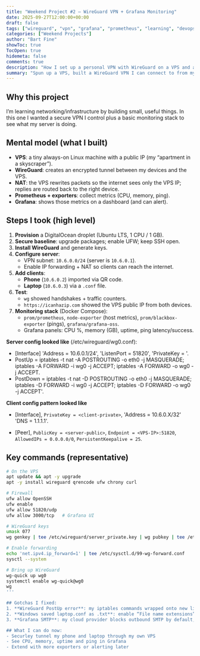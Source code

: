 ```yaml
---
title: "Weekend Project #2 — WireGuard VPN + Grafana Monitoring"
date: 2025-09-27T12:00:00+00:00
draft: false
tags: ["wireguard", "vpn", "grafana", "prometheus", "learning", "devops"]
categories: ["Weekend Projects"]
author: "Bart Fine"
showToc: true
TocOpen: true
hidemeta: false
comments: true
description: "How I set up a personal VPN with WireGuard on a VPS and added Grafana monitoring to track performance."
summary: "Spun up a VPS, built a WireGuard VPN I can connect to from my phone and laptop, and stood up Grafana + Prometheus for monitoring."
---
```

## Why this project
I’m learning networking/infrastructure by building small, useful things. In this one I wanted a secure VPN I control plus a basic monitoring stack to see what my server is doing.

## Mental model (what I built)
- **VPS**: a tiny always-on Linux machine with a public IP (my “apartment in a skyscraper”).
- **WireGuard**: creates an encrypted tunnel between my devices and the VPS.
- **NAT**: the VPS rewrites packets so the internet sees only the VPS IP; replies are routed back to the right device.
- **Prometheus + exporters**: collect metrics (CPU, memory, ping).
- **Grafana**: shows those metrics on a dashboard (and can alert).

## Steps I took (high level)
1. **Provision** a DigitalOcean droplet (Ubuntu LTS, 1 CPU / 1 GB).
2. **Secure baseline**: upgrade packages; enable UFW; keep SSH open.
3. **Install WireGuard** and generate keys.
4. **Configure server**:
   - VPN subnet: `10.6.0.0/24` (server is `10.6.0.1`).
   - Enable IP forwarding + NAT so clients can reach the internet.
5. **Add clients**:
   - **Phone** (`10.6.0.2`) imported via QR code.
   - **Laptop** (`10.6.0.3`) via a `.conf` file.
6. **Test**:
   - `wg` showed handshakes + traffic counters.
   - `https://icanhazip.com` showed the VPS public IP from both devices.
7. **Monitoring stack** (Docker Compose):
   - `prom/prometheus`, `node-exporter` (host metrics), `prom/blackbox-exporter` (pings), `grafana/grafana-oss`.
   - Grafana panels: CPU %, memory (GB), uptime, ping latency/success.

**Server config looked like** (/etc/wireguard/wg0.conf):
   - [Interface] 'Address = 10.6.0.1/24', 'ListenPort = 51820', 'PrivateKey = <server-private-key>'. 
   - PostUp = iptables -t nat -A POSTROUTING -o eth0 -j MASQUERADE; iptables -A FORWARD -i wg0 -j ACCEPT; iptables -A FORWARD -o wg0 -j ACCEPT. 
   - PostDown = iptables -t nat -D POSTROUTING -o eth0 -j MASQUERADE; iptables -D FORWARD -i wg0 -j ACCEPT; iptables -D FORWARD -o wg0 -j ACCEPT'. 

**Client config pattern looked like**
   - [Interface], `PrivateKey = <client-private>`, 'Address = 10.6.0.X/32' 
'DNS = 1.1.1.1'. 

   - [Peer], `PublicKey = <server-public>`, `Endpoint = <VPS-IP>:51820`, `AllowedIPs = 0.0.0.0/0`, 
`PersistentKeepalive = 25`. 

## Key commands (representative)
```bash
# On the VPS
apt update && apt -y upgrade
apt -y install wireguard qrencode ufw chrony curl

# Firewall
ufw allow OpenSSH
ufw enable
ufw allow 51820/udp
ufw allow 3000/tcp   # Grafana UI

# WireGuard keys
umask 077
wg genkey | tee /etc/wireguard/server_private.key | wg pubkey | tee /etc/wireguard/server_public.key

# Enable forwarding
echo 'net.ipv4.ip_forward=1' | tee /etc/sysctl.d/99-wg-forward.conf
sysctl --system

# Bring up WireGuard
wg-quick up wg0
systemctl enable wg-quick@wg0
wg
'''

## Gotchas I fixed:
1. **WireGuard PostUp error**: my iptables commands wrapped onto new lines → WireGuard parser choked. Fix: keep PostUp/PostDown each on one line separated by semicolons 
2. **Windows saved laptop.conf as .txt**: enable “File name extensions” in Explorer, rename to laptop.conf.
3. **Grafana SMTP**: my cloud provider blocks outbound SMTP by default, so email tests timed out. Solution would be: request unblocking or use a relay on port 2525 (SendGrid/Mailgun).

## What I can do now:
- Securley tunnel my phone and laptop through my own VPS
- See CPU, memory, uptime and ping in Grafana
- Extend with more exporters or alerting later
